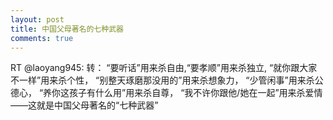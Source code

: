 ```yaml
---
layout: post
title: 中国父母著名的七种武器
comments: true
---
```



RT @laoyang945: 转：
“要听话”用来杀自由,“要孝顺”用来杀独立,
“就你跟大家不一样”用来杀个性，
“别整天琢磨那没用的”用来杀想象力，
“少管闲事”用来杀公德心，
“养你这孩子有什么用”用来杀自尊，
“我不许你跟他/她在一起”用来杀爱情
——这就是中国父母著名的“七种武器”  <!-- more -->
